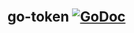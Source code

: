 # go-token [![GoDoc](https://godoc.org/github.com/buth/go-token?status.svg)](https://godoc.org/github.com/buth/go-token)

